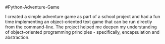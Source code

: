 #Python-Adventure-Game

I created a simple adventure game as part of a school project and had a fun time implementing an object-oriented text game that can be run directly from the command-line. The project helped me deepen my understanding of object-oriented programming principles - specifically, encapsulation and abstraction.  
